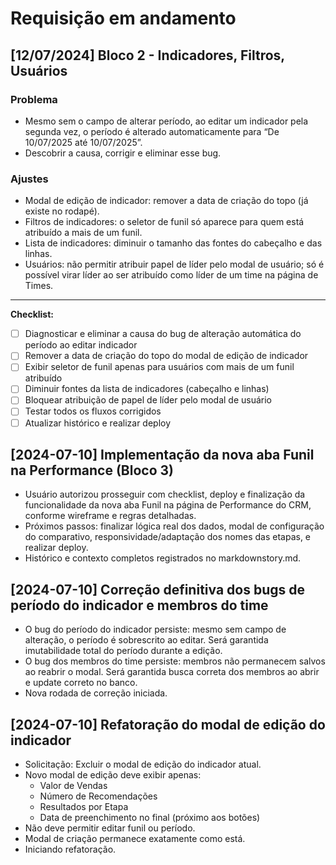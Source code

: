 # Requisição em andamento

## [12/07/2024] Bloco 2 - Indicadores, Filtros, Usuários

### Problema
- Mesmo sem o campo de alterar período, ao editar um indicador pela segunda vez, o período é alterado automaticamente para “De 10/07/2025 até 10/07/2025”.
- Descobrir a causa, corrigir e eliminar esse bug.

### Ajustes
- Modal de edição de indicador: remover a data de criação do topo (já existe no rodapé).
- Filtros de indicadores: o seletor de funil só aparece para quem está atribuído a mais de um funil.
- Lista de indicadores: diminuir o tamanho das fontes do cabeçalho e das linhas.
- Usuários: não permitir atribuir papel de líder pelo modal de usuário; só é possível virar líder ao ser atribuído como líder de um time na página de Times.

---

**Checklist:**
- [ ] Diagnosticar e eliminar a causa do bug de alteração automática do período ao editar indicador
- [ ] Remover a data de criação do topo do modal de edição de indicador
- [ ] Exibir seletor de funil apenas para usuários com mais de um funil atribuído
- [ ] Diminuir fontes da lista de indicadores (cabeçalho e linhas)
- [ ] Bloquear atribuição de papel de líder pelo modal de usuário
- [ ] Testar todos os fluxos corrigidos
- [ ] Atualizar histórico e realizar deploy 

## [2024-07-10] Implementação da nova aba Funil na Performance (Bloco 3)

- Usuário autorizou prosseguir com checklist, deploy e finalização da funcionalidade da nova aba Funil na página de Performance do CRM, conforme wireframe e regras detalhadas.
- Próximos passos: finalizar lógica real dos dados, modal de configuração do comparativo, responsividade/adaptação dos nomes das etapas, e realizar deploy.
- Histórico e contexto completos registrados no markdownstory.md. 

## [2024-07-10] Correção definitiva dos bugs de período do indicador e membros do time

- O bug do período do indicador persiste: mesmo sem campo de alteração, o período é sobrescrito ao editar. Será garantida imutabilidade total do período durante a edição.
- O bug dos membros do time persiste: membros não permanecem salvos ao reabrir o modal. Será garantida busca correta dos membros ao abrir e update correto no banco.
- Nova rodada de correção iniciada. 

## [2024-07-10] Refatoração do modal de edição do indicador

- Solicitação: Excluir o modal de edição do indicador atual.
- Novo modal de edição deve exibir apenas:
  - Valor de Vendas
  - Número de Recomendações
  - Resultados por Etapa
  - Data de preenchimento no final (próximo aos botões)
- Não deve permitir editar funil ou período.
- Modal de criação permanece exatamente como está.
- Iniciando refatoração. 